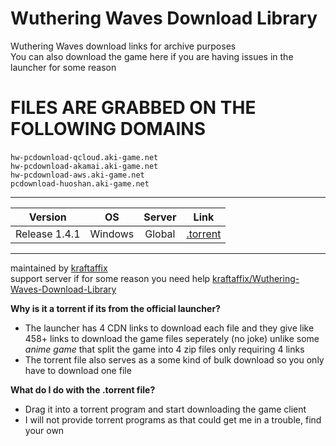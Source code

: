 # Wuthering Waves Download Library
Wuthering Waves download links for archive purposes \
You can also download the game here if you are having issues in the launcher for  some reason

# FILES ARE GRABBED ON THE FOLLOWING DOMAINS
`hw-pcdownload-qcloud.aki-game.net`‎ \
`hw-pcdownload-akamai.aki-game.net` \
`hw-pcdownload-aws.aki-game.net` \
`pcdownload-huoshan.aki-game.net`
___
| Version | OS | Server | Link |
|:-------:|:--:|:------:|:----:|
| Release 1.4.1 | Windows | Global | [.torrent](https://raw.githubusercontent.com/KraftAffix/Wuthering-Waves-Download-Library/refs/heads/main/versions/release%201.4/1.4.1%20-%20Wuthering%20Waves%20Game.torrent) |
___
maintained by [kraftaffix](https://github.com/KraftAffix) \
support server if for some reason you need help [kraftaffix/Wuthering-Waves-Download-Library](https://discord.gg/f3fTWdDmh5)

**Why is it a torrent if its from the official launcher?**
- The launcher has 4 CDN links to download each file and they give like 458+ links to download the game files seperately (no joke) unlike some _anime game_ that split the game into 4 zip files only requiring 4 links
- The torrent file also serves as a some kind of bulk download so you only have to download one file

**What do I do with the .torrent file?**
- Drag it into a torrent program and start downloading the game client
- I will not provide torrent programs as that could get me in a trouble, find your own
